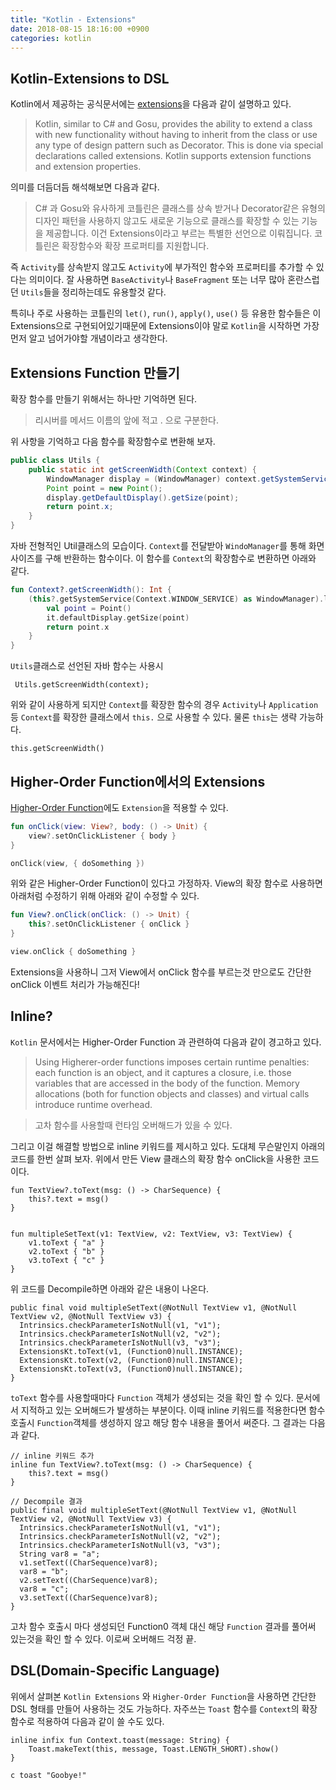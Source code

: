 ```yaml
---
title: "Kotlin - Extensions"
date: 2018-08-15 18:16:00 +0900
categories: kotlin
---
```


Kotlin-Extensions to DSL
-

Kotlin에서 제공하는 공식문서에는 [extensions](https://kotlinlang.org/docs/reference/extensions.html)을 다음과 같이 설명하고 있다.

> Kotlin, similar to C# and Gosu, provides the ability to extend a class with new functionality without having to inherit from the class or use any type of design pattern such as Decorator. This is done via special declarations called extensions. Kotlin supports extension functions and extension properties.

의미를 더듬더듬 해석해보면 다음과 같다.

> C# 과 Gosu와 유사하게 코틀린은 클래스를 상속 받거나 Decorator같은 유형의 디자인 패턴을 사용하지 않고도 새로운 기능으로 클래스를 확장할 수 있는 기능을 제공합니다. 이건 Extensions이라고 부르는 특별한 선언으로 이뤄집니다. 코틀린은 확장함수와 확장 프로퍼티를 지원합니다.

즉 `Activity`를 상속받지 않고도 `Activity`에 부가적인 함수와 프로퍼티를 추가할 수 있다는 의미이다. 잘 사용하면 `BaseActivity`나 `BaseFragment` 또는 너무 많아 혼란스럽던 `Utils`들을 정리하는데도 유용할것 같다.

특히나 주로 사용하는 코틀린의 `let()`, `run()`, `apply()`, `use()` 등 유용한 함수들은 이 Extensions으로 구현되어있기때문에 Extensions이야 말로 `Kotlin`을 시작하면 가장 먼저 알고 넘어가야할 개념이라고 생각한다.

Extensions Function 만들기
-
확장 함수를 만들기 위해서는 하나만 기억하면 된다.

> 리시버를 메서드 이름의 앞에 적고 . 으로 구분한다.

위 사항을 기억하고 다음 함수를 확장함수로 변환해 보자.

```java
public class Utils {
    public static int getScreenWidth(Context context) {
        WindowManager display = (WindowManager) context.getSystemService(Context.WINDOW_SERVICE);
        Point point = new Point();
        display.getDefaultDisplay().getSize(point);
        return point.x;
    }
}

```
자바 전형적인 Util클래스의 모습이다. `Context`를 전달받아 `WindoManager`를 통해 화면 사이즈를 구해 반환하는 함수이다. 이 함수를 `Context`의 확장함수로 변환하면 아래와 같다.

```kotlin
fun Context?.getScreenWidth(): Int {
    (this?.getSystemService(Context.WINDOW_SERVICE) as WindowManager).let {
        val point = Point()
        it.defaultDisplay.getSize(point)
        return point.x
    }
}
```

`Utils`클래스로 선언된 자바 함수는 사용시 

```
 Utils.getScreenWidth(context);
```
위와 같이 사용하게 되지만 `Context`를 확장한 함수의 경우 `Activity`나 `Application`등 `Context`를 확장한 클래스에서 `this.` 으로 사용할 수 있다. 물론 `this`는 생략 가능하다.

```
this.getScreenWidth()
```

Higher-Order Function에서의 Extensions
-
[Higher-Order Function](https://kotlinlang.org/docs/reference/lambdas.html)에도 `Extension`을 적용할 수 있다.

```kotlin
fun onClick(view: View?, body: () -> Unit) {
    view?.setOnClickListener { body }
}

onClick(view, { doSomething })
```

위와 같은 Higher-Order Function이 있다고 가정하자. View의 확장 함수로 사용하면 아래처럼 수정하기 위해 아래와 같이 수정할 수 있다.

```kotlin
fun View?.onClick(onClick: () -> Unit) {
    this?.setOnClickListener { onClick }
}

view.onClick { doSomething }
```

Extensions을 사용하니 그저 View에서 onClick 함수를 부르는것 만으로도 간단한 onClick 이벤트 처리가 가능해진다!

Inline?
-
`Kotlin` 문서에서는 Higher-Order Function 과 관련하여 다음과 같이 경고하고 있다.

> Using Higherer-order functions imposes certain runtime penalties: each function is an object, and it captures a closure, i.e. those variables that are accessed in the body of the function. Memory allocations (both for function objects and classes) and virtual calls introduce runtime overhead.

> 고차 함수를 사용할때 런타임 오버해드가 있을 수 있다.

그리고 이걸 해결할 방법으로 inline 키워드를 제시하고 있다. 도대체 무슨말인지 아래의 코드를 한번 살펴 보자. 위에서 만든 View 클래스의 확장 함수 onClick을 사용한 코드이다.

```
fun TextView?.toText(msg: () -> CharSequence) {
    this?.text = msg()
}


fun multipleSetText(v1: TextView, v2: TextView, v3: TextView) {
    v1.toText { "a" }
    v2.toText { "b" }
    v3.toText { "c" }
}
```

위 코드를 Decompile하면 아래와 같은 내용이 나온다.

```
public final void multipleSetText(@NotNull TextView v1, @NotNull TextView v2, @NotNull TextView v3) {
  Intrinsics.checkParameterIsNotNull(v1, "v1");
  Intrinsics.checkParameterIsNotNull(v2, "v2");
  Intrinsics.checkParameterIsNotNull(v3, "v3");
  ExtensionsKt.toText(v1, (Function0)null.INSTANCE);
  ExtensionsKt.toText(v2, (Function0)null.INSTANCE);
  ExtensionsKt.toText(v3, (Function0)null.INSTANCE);
}
```
`toText` 함수를 사용할때마다 `Function` 객체가 생성되는 것을 확인 할 수 있다. 문서에서 지적하고 있는 오버해드가 발생하는 부분이다. 이때 inline 키워드를 적용한다면 함수 호출시 `Function`객체를 생성하지 않고 해당 함수 내용을 풀어서 써준다. 그 결과는 다음과 같다.


```
// inline 키워드 추가 
inline fun TextView?.toText(msg: () -> CharSequence) {
    this?.text = msg()
}

// Decompile 결과 
public final void multipleSetText(@NotNull TextView v1, @NotNull TextView v2, @NotNull TextView v3) {
  Intrinsics.checkParameterIsNotNull(v1, "v1");
  Intrinsics.checkParameterIsNotNull(v2, "v2");
  Intrinsics.checkParameterIsNotNull(v3, "v3");
  String var8 = "a";
  v1.setText((CharSequence)var8);
  var8 = "b";
  v2.setText((CharSequence)var8);
  var8 = "c";
  v3.setText((CharSequence)var8);
}
```

고차 함수 호출시 마다 생성되던 Function0 객체 대신 해당 `Function` 결과를 풀어써 있는것을 확인 할 수 있다. 이로써 오버해드 걱정 끝.


DSL(Domain-Specific Language)
-
위에서 살펴본 `Kotlin Extensions` 와 `Higher-Order Function`을 사용하면 간단한 DSL 형태를 만들어 사용하는 것도 가능하다. 자주쓰는 `Toast` 함수를 `Context`의 확장 함수로 적용하여 다음과 같이 쓸 수도 있다.

```
inline infix fun Context.toast(message: String) {
    Toast.makeText(this, message, Toast.LENGTH_SHORT).show()
}

c toast "Goobye!"
```